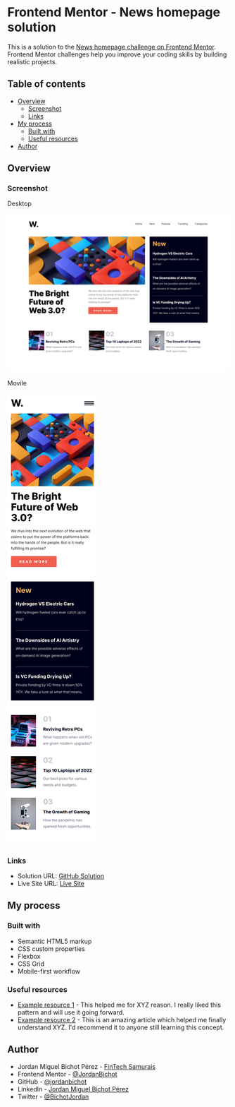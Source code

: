 # Frontend Mentor - News homepage solution

This is a solution to the [News homepage challenge on Frontend Mentor](https://www.frontendmentor.io/challenges/news-homepage-H6SWTa1MFl). Frontend Mentor challenges help you improve your coding skills by building realistic projects.

## Table of contents

- [Overview](#overview)
  - [Screenshot](#screenshot)
  - [Links](#links)
- [My process](#my-process)
  - [Built with](#built-with)
  - [Useful resources](#useful-resources)
- [Author](#author)

## Overview

### Screenshot

Desktop

![](./screenshots/desktop-image.png)

Movile

![](./screenshots/movile-image.png)

### Links

- Solution URL: [GitHub Solution](https://github.com/jordanbichot/news-homepage-main.git)
- Live Site URL: [Live Site](https://fem-news-homepage-jordan.netlify.app/)

## My process

### Built with

- Semantic HTML5 markup
- CSS custom properties
- Flexbox
- CSS Grid
- Mobile-first workflow

### Useful resources

- [Example resource 1](https://www.example.com) - This helped me for XYZ reason. I really liked this pattern and will use it going forward.
- [Example resource 2](https://www.example.com) - This is an amazing article which helped me finally understand XYZ. I'd recommend it to anyone still learning this concept.

## Author

- Jordan Miguel Bichot Pérez - [FinTech Samurais](https://fintechsamurais.com/)
- Frontend Mentor - [@JordanBichot](https://www.frontendmentor.io/profile/JordanBichot)
- GitHub - [@jordanbichot](https://github.com/jordanbichot)
- LinkedIn - [Jordan Miguel Bichot Pérez](https://www.linkedin.com/in/jordan-miguel-bichot-p%C3%A9rez-613172225)
- Twitter - [@BichotJordan](https://twitter.com/BichotJordan?t=lu5q3WUeYHh3oWaySHXjIg&s=09)
